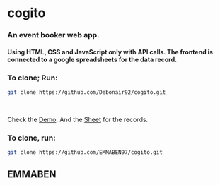 # cogito

### An event booker web app.

#### Using HTML, CSS and JavaScript only with API calls. The frontend is connected to a google spreadsheets for the data record.

### To clone; Run:

```bash
git clone https://github.com/Debonair92/cogito.git
```

<br>

Check the [Demo](https://thriving-caramel-e0e2e6.netlify.app/).
And the [Sheet](https://docs.google.com/spreadsheets/d/1G_z5spqxDOf5ZJ_SdXJyqhCiXUU1XB3AlwdlJxODGYc/edit#gid=0) for the records.

### To clone, run:

```bash
git clone https://github.com/EMMABEN97/cogito.git
```

## EMMABEN
